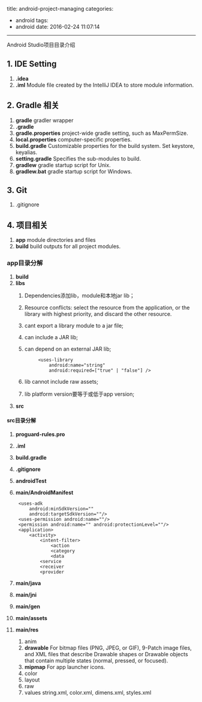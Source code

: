 title: android-project-managing
categories:
  - android
tags:
  - android
date: 2016-02-24 11:07:14
---

Android Studio项目目录介绍

## 1. IDE Setting

1. **.idea**
2. **.iml** Module file created by the IntelliJ IDEA to store module information.

## 2. Gradle 相关
1. **gradle** gradler wrapper
2. **.gradle**
3. **gradle.properties** project-wide gradle setting, such as MaxPermSize.
4. **local.properties** computer-specific properties.
5. **build.gradle** Customizable properties for the build system. Set keystore, keyalias.
6. **setting.gradle** Specifies the sub-modules to build.
7. **gradlew** gradle startup script for Unix.
8. **gradlew.bat** gradle startup script for Windows.

## 3. Git
1. .gitignore

## 4. 项目相关
1. **app** module directories and files
2. **build** build outputs for all project modules.

### app目录分解

1. **build**
2. **libs**
	1. Dependencies添加lib，module和本地jar lib；
	2. Resource conflicts: select the resource from the application, or the library with highest priority, and discard the other resource.
	3. cant export a library module to a jar file;
	4. can include a JAR lib;
	5. can depend on an external JAR lib;
			
    			<uses-library   	
      				android:name="string"   
      				android:required=["true" | "false"] />
			
	6. lib cannot include raw assets;
	7. lib platform version要等于或低于app version;
3. **src**

#### src目录分解

1. **proguard-rules.pro**
2. **.iml**
3. **build.gradle**
4. **.gitignore**

1. **androidTest**
2. **main/AndroidManifest**   

		<uses-adk
			android:minSdkVersion=""
			android:targetSdkVersion=""/>
		<uses-permission android:name=""/>
		<permission android:name="" android:protectionLevel=""/>
		<application>
			<activity>
				<intent-filter>
					<action
					<category
					<data
				<service
				<receiver
				<provider
			
				
3. **main/java**  
4. **main/jni**
5. **main/gen**
6. **main/assets**
7. **main/res**
	1. anim	
	2. **drawable** For bitmap files (PNG, JPEG, or GIF), 9-Patch image files, and XML files that describe Drawable shapes or Drawable objects that contain multiple states (normal, pressed, or focused).
	3. **mipmap** For app launcher icons. 
	4. color
	5. layout
	6. raw
	7. values
		string.xml, color.xml, dimens.xml, styles.xml




